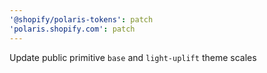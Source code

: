 ```yaml
---
'@shopify/polaris-tokens': patch
'polaris.shopify.com': patch
---
```


Update public primitive `base` and `light-uplift` theme scales
